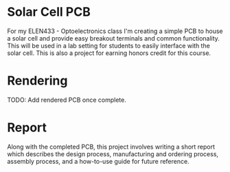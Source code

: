 # Solar Cell PCB
For my ELEN433 - Optoelectronics class I'm creating a simple PCB to house a solar cell and provide easy breakout terminals and common functionality. 
This will be used in a lab setting for students to easily interface with the solar cell.
This is also a project for earning honors credit for this course.

# Rendering
TODO: Add rendered PCB once complete.

# Report
Along with the completed PCB, this project involves writing a short report which describes the design process, manufacturing and ordering process, assembly process, and a how-to-use guide for future reference.
